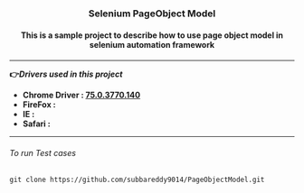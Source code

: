 <h3 align="center">Selenium PageObject Model</h3>
<h4 align="center">This is a sample project to describe how to use page object model in selenium automation framework<h4/>

________________________________________________________________________________________________________________________
👉*Drivers used in this project*
* Chrome Driver : [75.0.3770.140](http://chromedriver.chromium.org/)
* FireFox       : 
* IE            :
* Safari        :
________________________________________________________________________________________________________________________

###### *To run Test cases*
```
git clone https://github.com/subbareddy9014/PageObjectModel.git
```